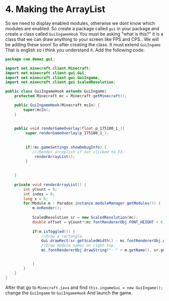 # 4. Making the ArrayList

So we need to display enabled modules, otherwise we dont know which modules are enabled. So create a package called ```gui``` in your package and create a class called ```GuiIngameHook``` You must be asking "what is this?" it is a class that we can draw anything to your screen like FPS and CPS.. We will be adding these soon! So after creating the class. It must extend ```GuiIngame``` That is english so i think you understand it. Add the following code:
```java
package com.demez.gui;

import net.minecraft.client.Minecraft;
import net.minecraft.client.gui.Gui;
import net.minecraft.client.gui.GuiIngame;
import net.minecraft.client.gui.ScaledResolution;

public class GuiIngameHook extends GuiIngame{
	protected Minecraft mc = Minecraft.getMinecraft();

	public GuiIngameHook(Minecraft mcIn) {
		super(mcIn);
	}
	
	
	public void renderGameOverlay(float p_175180_1_){
	     super.renderGameOverlay(p_175180_1_);
	     
	     
	     if(!mc.gameSettings.showDebugInfo) {
            ///Render arraylist if not clicked to F3.
		     renderArrayList();
	     }
	     
	     
	}
	
	private void renderArrayList() {
		int yCount = 0;
		int index = 0;
		long x = 0;
		for(Module m : Paradox.instance.moduleManager.getModules()) {
			m.onRender();
			
			ScaledResolution sr = new ScaledResolution(mc);
			double offset = yCount*(mc.fontRendererObj.FONT_HEIGHT + 6);
			
			if(m.isToggled()) {
				//Draw a rectangle.
                Gui.drawRect(sr.getScaledWidth() - mc.fontRendererObj.getStringWidth(m.getName()) - 15, offset, sr.getScaledWidth(), 6 + mc.fontRendererObj.FONT_HEIGHT + offset, 0x80000000);
                //Draw module names on right top.
	            mc.fontRendererObj.drawString("- " + m.getName(), sr.getScaledWidth() - mc.fontRendererObj.getStringWidth(m.getName()) - 13 , 4 + offset , -1) //White color


			}
		}
	}
}
```
After that go to ```Minecraft.java``` and find ```this.ingameGui = new GuiIngame();``` change the ```GuiIngame``` to ```GuiIngameHook``` And launch the game.